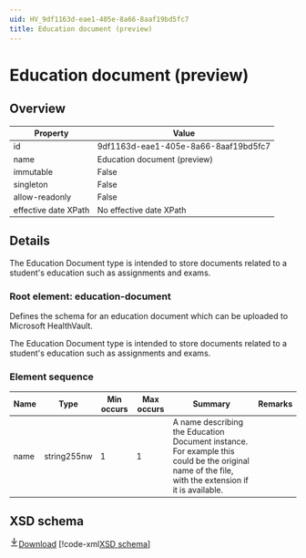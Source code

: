 ```yaml
---
uid: HV_9df1163d-eae1-405e-8a66-8aaf19bd5fc7
title: Education document (preview)
---
```


# Education document (preview)

## Overview

Property|Value
---|---
id|9df1163d-eae1-405e-8a66-8aaf19bd5fc7
name|Education document (preview)
immutable|False
singleton|False
allow-readonly|False
effective date XPath|No effective date XPath

## Details
The Education Document type is intended to store documents related to a student's education such as assignments and exams.

<a name='education-document'></a>

### Root element: education-document

Defines the schema for an education document which can be uploaded to Microsoft HealthVault.

The Education Document type is intended to store documents related to a student's education such as assignments and exams.

### Element sequence

Name|Type|Min occurs|Max occurs|Summary|Remarks
---|---|---|---|---|---
name|string255nw|1|1|A name describing the Education Document instance. For example this could be the original name of the file, with the extension if it is available.|

## XSD schema
[![Download](/healthvault/images/download.png)Download](xsd/education-document.xsd)
[!code-xml[XSD schema](xsd/education-document.xsd)]

